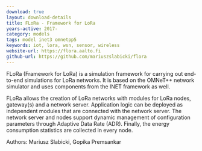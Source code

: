 ```yaml
---
download: true
layout: download-details
title: FLoRa - Framework for LoRa
years-active: 2017-
category: models
tags: model inet3 omnetpp5
keywords: iot, lora, wsn, sensor, wireless
website-url: https://flora.aalto.fi
github-url: https://github.com/mariuszslabicki/flora
---
```


FLoRa (Framework for LoRa) is a simulation framework for carrying out end-to-end
simulations for LoRa networks. It is based on the OMNeT++ network simulator
and uses components from the INET framework as well.

FLoRa allows the creation of LoRa networks with modules for LoRa nodes,
gateway(s) and a network server. Application logic can be deployed as
independent modules that are connected with the network server. The network
server and nodes support dynamic management of configuration parameters through
Adaptive Data Rate (ADR). Finally, the energy consumption statistics are
collected in every node.

Authors: Mariusz Slabicki, Gopika Premsankar

